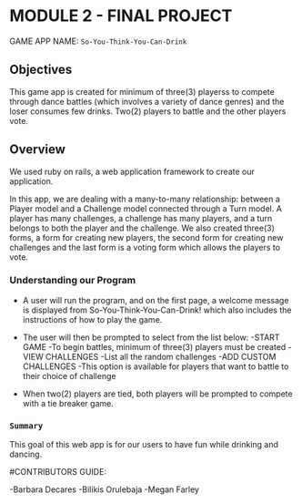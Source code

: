 # MODULE 2 - FINAL PROJECT

GAME APP NAME:   `So-You-Think-You-Can-Drink`

## Objectives

This game app is created for minimum of three(3) playerss to compete through dance battles (which involves a variety of dance genres) and the loser consumes few drinks. Two(2) players to battle and the other players vote.

## Overview
We used ruby on rails, a web application framework to create our application.

In this app, we are dealing with a many-to-many relationship: between a Player model and a Challenge model connected through a Turn model. A player has many challenges, a challenge has many players, and a turn belongs to both the player and the challenge. We also created three(3) forms, a form for creating new players, the second form for creating new challenges and the last form is a voting form which allows the players to vote.

### Understanding our Program
- A user will run the program, and on the first page, a welcome message is displayed from So-You-Think-You-Can-Drink! which also includes the instructions of how to play the game.

- The user will then be prompted to select from the list below:
        -START GAME
            -To begin battles, minimum of three(3) players must be created
        -VIEW CHALLENGES
            -List all the random challenges
        -ADD CUSTOM CHALLENGES
            -This option is available for players that want to battle to their choice of challenge

- When two(2) players are tied, both players will be prompted to compete with a tie breaker game.
    

### `Summary`
This goal of this web app is for our users to have fun while drinking and dancing.  

#CONTRIBUTORS GUIDE:

-Barbara Decares
-Bilikis Orulebaja
-Megan Farley